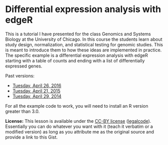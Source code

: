 # Differential expression analysis with edgeR

This is a tutorial I have presented for the class Genomics and Systems Biology at the University of Chicago.
In this course the students learn about study design, normalization, and statistical testing for genomic studies.
This is meant to introduce them to how these ideas are implemented in practice.
The specific example is a differential expression analysis with edgeR starting with a table of counts and ending with a list of differentially expressed genes.

Past versions:

*  [Tuesday, April 26, 2016](https://gist.github.com/jdblischak/11384914/a4b57e05fd77a3cd1012977662d7b0b31158dc8f)
*  [Tuesday, April 21, 2015](https://gist.github.com/jdblischak/11384914/fd4563da540b02852808cb59c3c95024dc358f36)
*  [Tuesday, April 29, 2014](https://gist.github.com/jdblischak/11384914/9e6363755a0760f307b5011b66022675fd73afa2)

For all the example code to work, you will need to install an R version greater than 3.0.

**License:** This lesson is available under the [CC-BY license][cc-by] ([legalcode][cc-by-legalcode]).
Essentially you can do whatever you want with it (teach it verbatim or a modified version) as long as you attribute me as the original source and provide a link to this Gist.

[cc-by]: https://creativecommons.org/licenses/by/2.0/
[cc-by-legalcode]: https://creativecommons.org/licenses/by/2.0/legalcode
